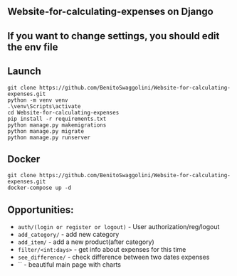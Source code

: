 ## Website-for-calculating-expenses on Django



## If you want to change  settings, you should edit the env file



Launch
------

```
git clone https://github.com/BenitoSwaggolini/Website-for-calculating-expenses.git
python -m venv venv
.\venv\Scripts\activate
cd Website-for-calculating-expenses
pip install -r requirements.txt
python manage.py makemigrations
python manage.py migrate
python manage.py runserver
```



Docker
------

```
git clone https://github.com/BenitoSwaggolini/Website-for-calculating-expenses.git
docker-compose up -d
```




Opportunities:
------


* `auth/(login or register or logout)` - User authorization/reg/logout
* `add_category/` - add new category
* `add_item/` - add a new product(after category)
* `filter/<int:days>` - get info about expenses for this time
* `see_difference/` - check difference between two dates expenses
* `` - beautiful main page with charts


